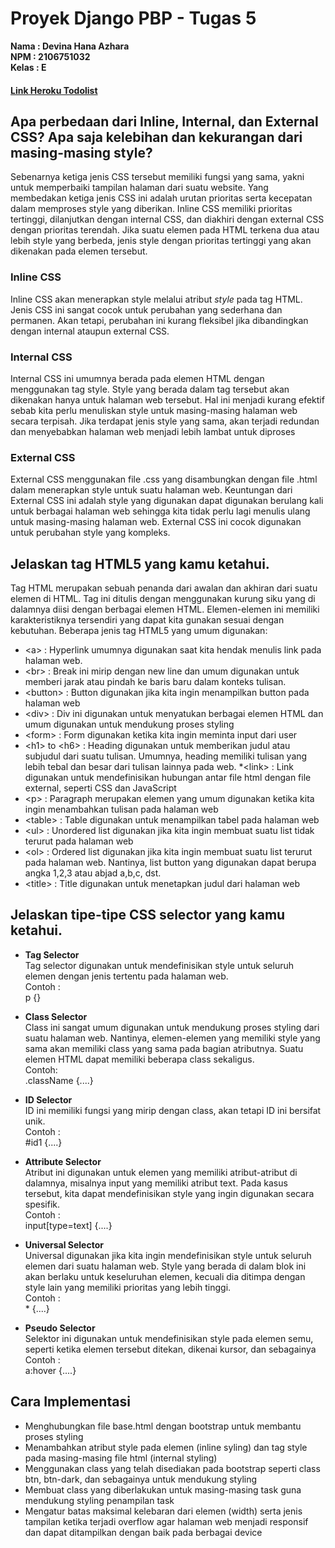 # Proyek Django PBP - Tugas 5

**Nama   : Devina Hana Azhara**<br/>
**NPM    : 2106751032**<br/>
**Kelas  : E**<br/>


#### [Link Heroku Todolist](https://tugas-2-devina.herokuapp.com/todolist/)

## Apa perbedaan dari Inline, Internal, dan External CSS? Apa saja kelebihan dan kekurangan dari masing-masing style?
Sebenarnya ketiga jenis CSS tersebut memiliki fungsi yang sama, yakni untuk memperbaiki tampilan halaman dari suatu website. Yang membedakan ketiga jenis CSS ini adalah urutan prioritas serta kecepatan dalam memproses style yang diberikan. Inline CSS memiliki prioritas tertinggi, dilanjutkan dengan internal CSS, dan diakhiri dengan external CSS dengan prioritas terendah. Jika suatu elemen pada HTML terkena dua atau lebih style yang berbeda, jenis style dengan prioritas tertinggi yang akan dikenakan pada elemen tersebut.

### Inline CSS
Inline CSS akan menerapkan style melalui atribut *style* pada tag HTML. Jenis CSS ini sangat cocok untuk perubahan yang sederhana dan permanen. Akan tetapi, perubahan ini kurang fleksibel jika dibandingkan dengan internal ataupun external CSS.

### Internal CSS
Internal CSS ini umumnya berada pada elemen HTML dengan menggunakan tag style. Style yang berada dalam tag tersebut akan dikenakan hanya untuk halaman web tersebut. Hal ini menjadi kurang efektif sebab kita perlu menuliskan style untuk masing-masing halaman web secara terpisah. Jika terdapat jenis style yang sama, akan terjadi redundan dan menyebabkan halaman web menjadi lebih lambat untuk diproses

### External CSS
External CSS menggunakan file .css yang disambungkan dengan file .html dalam menerapkan style untuk suatu halaman web. Keuntungan dari External CSS ini adalah style yang digunakan dapat digunakan berulang kali untuk berbagai halaman web sehingga kita tidak perlu lagi menulis ulang untuk masing-masing halaman web. External CSS ini cocok digunakan untuk perubahan style yang kompleks.

##  Jelaskan tag HTML5 yang kamu ketahui.
Tag HTML merupakan sebuah penanda dari awalan dan akhiran dari suatu elemen di HTML. Tag ini ditulis dengan menggunakan kurung siku yang di dalamnya diisi dengan berbagai elemen HTML. Elemen-elemen ini memiliki karakteristiknya tersendiri yang dapat kita gunakan sesuai dengan kebutuhan.
Beberapa jenis tag HTML5 yang umum digunakan:
* \<a> : Hyperlink umumnya digunakan saat kita hendak menulis link pada halaman web.
* \<br> : Break ini mirip dengan new line dan umum digunakan untuk memberi jarak atau pindah ke baris baru dalam konteks tulisan.
* \<button> : Button digunakan jika kita ingin menampilkan button pada halaman web
* \<div> : Div ini digunakan untuk menyatukan berbagai elemen HTML dan umum digunakan untuk mendukung proses styling
* \<form> : Form digunakan ketika kita ingin meminta input dari user
* \<h1> to \<h6> : Heading digunakan untuk memberikan judul atau subjudul dari suatu tulisan. Umumnya, heading memiliki tulisan yang lebih tebal dan besar dari tulisan lainnya pada web.
*\<link> : Link digunakan untuk mendefinisikan hubungan antar file html dengan file external, seperti CSS dan JavaScript
* \<p> : Paragraph merupakan elemen yang umum digunakan ketika kita ingin menambahkan tulisan pada halaman web
* \<table> : Table digunakan untuk menampilkan tabel pada halaman web
* \<ul> : Unordered list digunakan jika kita ingin membuat suatu list tidak terurut pada halaman web
* \<ol> : Ordered list digunakan jika kita ingin membuat suatu list terurut pada halaman web. Nantinya, list button yang digunakan dapat berupa angka 1,2,3 atau abjad a,b,c, dst.
* \<title> : Title digunakan untuk menetapkan judul dari halaman web


## Jelaskan tipe-tipe CSS selector yang kamu ketahui.
* **Tag Selector** <br>
Tag selector digunakan untuk mendefinisikan style untuk seluruh elemen dengan jenis tertentu pada halaman web. <br>
Contoh : <br>
p {} <br>

* **Class Selector** <br>
Class ini sangat umum digunakan untuk mendukung proses styling dari suatu halaman web. Nantinya, elemen-elemen yang memiliki style yang sama akan memiliki class yang sama pada bagian atributnya. Suatu elemen HTML dapat memiliki beberapa class sekaligus.<br>
Contoh: <br>
.className {....} <br>

* **ID Selector** <br>
ID ini memiliki fungsi yang mirip dengan class, akan tetapi ID ini bersifat unik. <br>
Contoh : <br>
#id1 {....} <br>

* **Attribute Selector** <br>
Atribut ini digunakan untuk elemen yang memiliki atribut-atribut di dalamnya, misalnya input yang memiliki atribut text. Pada kasus tersebut, kita dapat mendefinisikan style yang ingin digunakan secara spesifik. <br>
Contoh : <br>
input[type=text] {....} <br>

* **Universal Selector** <br>
Universal digunakan jika kita ingin mendefinisikan style untuk seluruh elemen dari suatu halaman web. Style yang berada di dalam blok ini akan berlaku untuk keseluruhan elemen, kecuali dia ditimpa dengan style lain yang memiliki prioritas yang lebih tinggi. <br>
Contoh : <br>
\* {....} <br>

* **Pseudo Selector** <br>
Selektor ini digunakan untuk mendefinisikan style pada elemen semu, seperti ketika elemen tersebut ditekan, dikenai kursor, dan sebagainya <br>
Contoh : <br>
a:hover {....} <br>

## Cara Implementasi 
* Menghubungkan file base.html dengan bootstrap untuk membantu proses styling 
* Menambahkan atribut style pada elemen (inline syling) dan tag style pada masing-masing file html (internal styling)
* Menggunakan class yang telah disediakan pada bootstrap seperti class btn, btn-dark, dan sebagainya untuk mendukung styling
* Membuat class yang diberlakukan untuk masing-masing task guna mendukung styling penampilan task
* Mengatur batas maksimal kelebaran dari elemen (width) serta jenis tampilan ketika terjadi overflow agar halaman web menjadi responsif dan dapat ditampilkan dengan baik pada berbagai device

